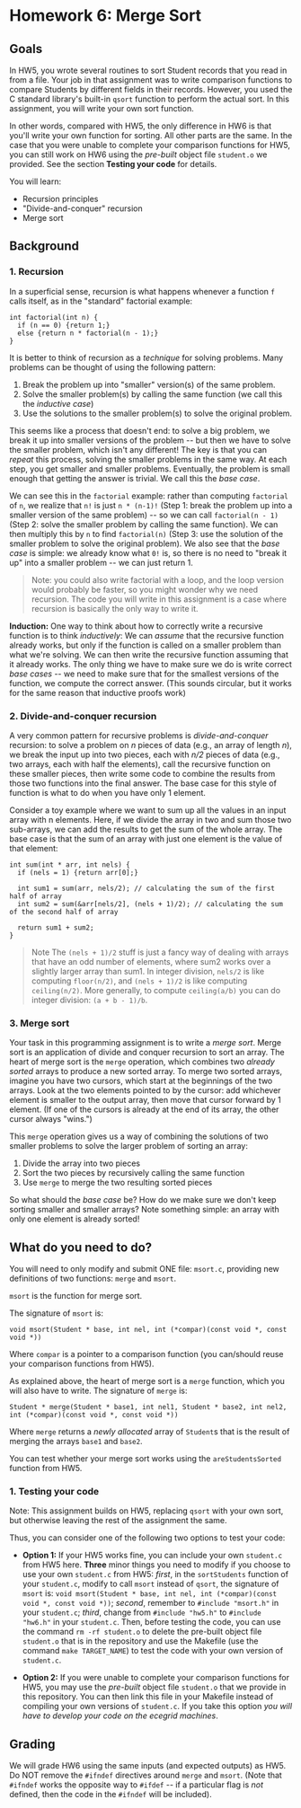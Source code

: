 # Homework 6: Merge Sort

## Goals

In HW5,
you wrote several routines to sort Student records that you read in from a
file. Your job in that assignment was to write comparison functions to compare
Students by different fields in their records. However, you used the C
standard library's built-in `qsort` function to perform the actual sort. In
this assignment, you will write your own sort function.

In other words, compared with HW5, the only difference in HW6 is that you'll write your own function for sorting.
All other parts are the same. In the case that you were unable to complete your comparison functions for HW5, 
you can still work on HW6 using the *pre-built* object file `student.o` we provided.
See the section **Testing your code** for details.

You will learn:

* Recursion principles
* "Divide-and-conquer" recursion
* Merge sort

## Background

### 1. Recursion

In a superficial sense, recursion is what happens whenever a function `f` calls itself, as in the "standard" factorial example:

```
int factorial(int n) {
  if (n == 0) {return 1;}
  else {return n * factorial(n - 1);}
}
```

It is better to think of recursion as a *technique* for solving problems. Many problems can be thought of using the following pattern:

1. Break the problem up into "smaller" version(s) of the same problem.
2. Solve the smaller problem(s) by calling the same function (we call this the 
   *inductive case*)
3. Use the solutions to the smaller problem(s) to solve the original problem.

This seems like a process that doesn't end: to solve a big problem, we break
it up into smaller versions of the problem -- but then we have to solve the
smaller problem, which isn't any different! The key is that you can *repeat*
this process, solving the smaller problems in the same way. At each step, you
get smaller and smaller problems. Eventually, the problem is small enough that
getting the answer is trivial. We call this the *base case*.

We can see this in the `factorial` example: rather than computing `factorial`
of `n`, we realize that `n!` is just `n * (n-1)!` (Step 1: break the problem
up into a smaller version of the same problem) -- so we can call `factorial(n - 1)`
(Step 2: solve the smaller problem by calling the same function). We can 
then multiply this by `n` to find `factorial(n)` (Step 3: use the solution of
the smaller problem to solve the original problem). We also see that the *base
case* is simple: we already know what `0!` is, so there is no need to "break
it up" into a smaller problem -- we can just return 1.

> Note: you could also write factorial with a loop, and the loop version would
probably be faster, so you might wonder why we need recursion. The code you
will write in this assignment is a case where recursion is basically the only
way to write it.

**Induction:** One way to think about how to correctly write a recursive function is to think
*inductively*: We can *assume* that the recursive function already works, but
only if the function is called on a smaller problem than what we're solving.
We can then write the recursive function assuming that it already works. The
only thing we have to make sure we do is write correct *base cases* -- we need
to make sure that for the smallest versions of the function, we compute the
correct answer. (This sounds circular, but it works for the same reason that
inductive proofs work)

### 2. Divide-and-conquer recursion

A very common pattern for recursive problems is *divide-and-conquer*
recursion: to solve a problem on *n* pieces of data (e.g., an array of length
*n*), we break the input up into two pieces, each with *n/2* pieces of data
(e.g., two arrays, each with half the elements), call the recursive function
on these smaller pieces, then write some code to combine the results from
those two functions into the final answer. The base case for this style of
function is what to do when you have only 1 element.

Consider a toy example where we want to sum up all the values in an input
array with n elements. Here, if we divide the array in two and sum those two
sub-arrays, we can add the results to get the sum of the whole array. The base
case is that the sum of an array with just one element is the value of that
element:

```
int sum(int * arr, int nels) {
  if (nels = 1) {return arr[0];}
  
  int sum1 = sum(arr, nels/2); // calculating the sum of the first half of array
  int sum2 = sum(&arr[nels/2], (nels + 1)/2); // calculating the sum of the second half of array
  
  return sum1 + sum2;
}
```

> Note The `(nels + 1)/2` stuff is just a fancy way of dealing with arrays that have
an odd number of elements, where sum2 works over a slightly larger array than
sum1. In integer division, `nels/2` is like computing `floor(n/2)`, and `(nels + 1)/2` is like computing `ceiling(n/2)`. More generally, to compute
`ceiling(a/b)` you can do integer division: `(a + b - 1)/b`.

### 3. Merge sort

Your task in this programming assignment is to write a *merge sort*. Merge
sort is an application of divide and conquer recursion to sort an array. The
heart of merge sort is the `merge` operation, which combines two *already
sorted* arrays to produce a new sorted array. To merge two sorted arrays,
imagine you have two cursors, which start at the beginnings of the two arrays.
Look at the two elements pointed to by the cursor: add whichever element is
smaller to the output array, then move that cursor forward by 1 element. (If
one of the cursors is already at the end of its array, the other cursor always
"wins.")

This `merge` operation gives us a way of combining the solutions of two
smaller problems to solve the larger problem of sorting an array:

1. Divide the array into two pieces
2. Sort the two pieces by recursively calling the same function
3. Use `merge` to merge the two resulting sorted pieces

So what should the *base case* be? How do we make sure we don't keep sorting
smaller and smaller arrays? Note something simple: an array with only one
element is already sorted!

## What do you need to do?

You will need to only modify and submit ONE file: `msort.c`, providing new
definitions of two functions: `merge` and `msort`.

`msort` is the function for merge sort.

The signature of `msort` is:

`void msort(Student * base, int nel, int (*compar)(const void *, const void *))`

Where `compar` is a pointer to a comparison function (you can/should reuse your comparison functions from HW5).

As explained above, the heart of merge sort is a `merge` function, which you will also have to write. The signature of `merge` is:

`Student * merge(Student * base1, int nel1, Student * base2, int nel2, int (*compar)(const void *, const void *))`

Where `merge` returns a *newly allocated* array of `Student`s that is the result of merging the arrays `base1` and `base2`.

You can test whether your merge sort works using the `areStudentsSorted` function from HW5.

### 1. Testing your code 
Note: This assignment builds on HW5, replacing `qsort` with your own sort,
but otherwise leaving the rest of the assignment the same.

Thus, you can consider one of the following two options to test your code:

* **Option 1:** If your HW5 works fine, you can include your own `student.c` from HW5 here.
**Three** minor things you need to modify if you choose to use your own `student.c` from HW5: 
*first*, in the `sortStudents` function of your `student.c`, modify to call `msort` instead of `qsort`, the signature of `msort` is: `void msort(Student * base, int nel, int (*compar)(const void *, const void *))`; 
*second*, remember to `#include "msort.h"` in your `student.c`; *third*, change from `#include "hw5.h"` to `#include "hw6.h"` in your `student.c`.
Then, before testing the code, you can use the command `rm -rf student.o` to delete the pre-built object file `student.o` that is in the repository and use the Makefile (use the command `make TARGET_NAME`) to test the code with your own version of `student.c`.

* **Option 2:** If you were unable to complete your comparison functions for HW5, you may use the *pre-built* object file `student.o` that we provide in this repository.
You can then link this file in your Makefile instead of compiling your 
own versions of `student.c`. If you take this option *you will 
have to develop your code on the ecegrid machines*.

## Grading

We will grade HW6 using the same inputs (and expected outputs) as HW5.
Do NOT remove the `#ifndef` directives around `merge` and `msort`. (Note that `#ifndef` works the opposite way to `#ifdef` -- if a particular flag is *not* defined, then the code in the `#ifndef` will be included).
